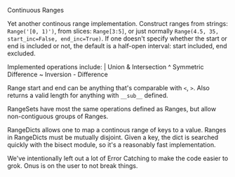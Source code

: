 Continuous Ranges

Yet another continous range implementation.  Construct ranges from strings: `Range('[0, 1)')`, from slices:
`Range[3:5]`, or just normally `Range(4.5, 35, start_inc=False, end_inc=True)`.  If one doesn't specify whether
the start or end is included or not, the default is a half-open interval: start included, end excluded.

Implemented operations include:  | Union
                                 & Intersection
                                 ^ Symmetric Difference
                                 ~ Inversion
                                 - Difference

Range start and end can be anything that's comparable with `<`, `>`.  Also returns a valid length
for anything with `__sub__` defined.

RangeSets have most the same operations defined as Ranges, but allow non-contiguous groups of Ranges.

RangeDicts allows one to map a continous range of keys to a value.  Ranges in RangeDicts must be mutually disjoint.
Given a key, the dict is searched quickly with the bisect module, so it's a reasonably fast implementation.

We've intentionally left out a lot of Error Catching to make the code easier to grok.  Onus is on the user to not
break things.
